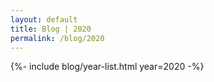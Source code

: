 ```yaml
---
layout: default
title: Blog | 2020
permalink: /blog/2020
---
```


{%- include blog/year-list.html year=2020 -%}